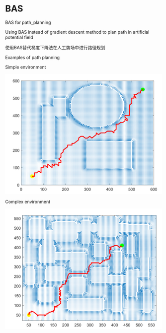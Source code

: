 # BAS
BAS for path_planning

Using BAS instead of gradient descent method to plan path in artificial potential field

使用BAS替代梯度下降法在人工势场中进行路径规划

Examples of path planning

Simple environment

<img src="https://github.com/Ranger76X/BAS/blob/main/Nav_succeed_2.png" width="1000px">

Complex environment

<img src="https://github.com/Ranger76X/BAS/blob/main/Nav_succeed.png" width="1000px">

